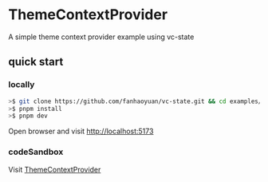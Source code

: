 # ThemeContextProvider

A simple theme context provider example using vc-state

## quick start

### locally

```bash
>$ git clone https://github.com/fanhaoyuan/vc-state.git && cd examples/theme-context-provider
>$ pnpm install
>$ pnpm dev
```

Open browser and visit [http://localhost:5173](http://localhost:5173)

### codeSandbox

Visit [ThemeContextProvider](https://codesandbox.io/s/github/fanhaoyuan/vc-state/tree/master/examples/theme-context-provider)
